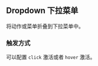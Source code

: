 <div class="demo-header">
<p class="overviewicon">
  <span class="wapi-form-usercontact"/>
</p>

## Dropdown 下拉菜单

<nova-uxlink widget-name="Dropdown"></nova-uxlink>

将动作或菜单折叠到下拉菜单中。

</div>

### 触发方式

可以配置 `click` 激活或者 `hover` 激活。

<nova-demo-view link="dropdown/trigger"></nova-demo-view>

